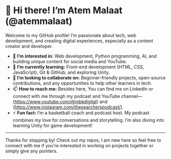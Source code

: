 # 👋 Hi there! I’m Atem Malaat (@atemmalaat)  

Welcome to my GitHub profile! I’m passionate about tech, web development, and creating digital experiences, especially as a content creator and developer.

- 👀 **I’m interested in:** Web development, Python programming, AI, and building unique content for social media and YouTube.
- 🌱 **I’m currently learning:** Front-end development (HTML, CSS, JavaScript), Git & GitHub, and exploring Unity.  
- 💞️ **I’m looking to collaborate on:** Beginner-friendly projects, open-source contributions, and any opportunities to help other learners in tech.
- 📫 **How to reach me:** Besides here, You can find me on LinkedIn or connect with me through my podcast and YouTube channel—(https://www.youtube.com/@mbkdigital) and (https://www.instagram.com/thesearcherspodcast/).  
- ⚡ **Fun fact:** I’m a basketball coach and podcast host. My podcast combines my love for conversations and storytelling. I’m also diving into learning Unity for game development!

---

Thanks for stopping by! Check out my repos, I am new here so feel free to connect with me if you're interested in working on projects together or simply give any pointers.
